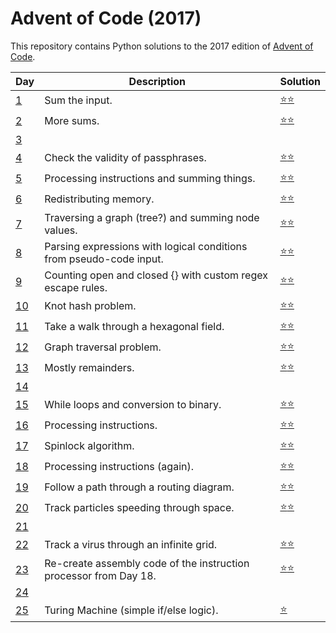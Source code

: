# Advent of Code (2017)
This repository contains Python solutions to the 2017 edition of [Advent of Code](https://adventofcode.com/2017). 

| Day | Description | Solution |
| --- | -------| -----| 
| [1](https://adventofcode.com/2017/day/1)  | Sum the input. | [:star::star:](https://github.com/IAjimi/AdventOfCode2020/blob/master/2017/AOC1.py) | 
| [2](https://adventofcode.com/2017/day/2) | More sums. | [:star::star:](https://github.com/IAjimi/AdventOfCode2020/blob/master/2017/AOC2.py) |
| [3](https://adventofcode.com/2017/day/3) |  |  |
| [4](https://adventofcode.com/2017/day/4) | Check the validity of passphrases. | [:star::star:](https://github.com/IAjimi/AdventOfCode2020/blob/master/2017/AOC4.py) |
| [5](https://adventofcode.com/2017/day/5) | Processing instructions and summing things. | [:star::star:](https://github.com/IAjimi/AdventOfCode2020/blob/master/2017/AOC5.py) |
| [6](https://adventofcode.com/2017/day/6) | Redistributing memory. | [:star::star:](https://github.com/IAjimi/AdventOfCode2020/blob/master/2017/AOC6.py) |
| [7](https://adventofcode.com/2017/day/7) | Traversing a graph (tree?) and summing node values.  | [:star::star:](https://github.com/IAjimi/AdventOfCode2020/blob/master/2017/AOC7.py) |
| [8](https://adventofcode.com/2017/day/8) | Parsing expressions with logical conditions from pseudo-code input.  | [:star::star:](https://github.com/IAjimi/AdventOfCode2020/blob/master/2017/AOC8.py) |
| [9](https://adventofcode.com/2017/day/9) | Counting open and closed {} with custom regex escape rules. | [:star::star:](https://github.com/IAjimi/AdventOfCode2020/blob/master/2017/AOC9.py) |
| [10](https://adventofcode.com/2017/day/10) | Knot hash problem. | [:star::star:](https://github.com/IAjimi/AdventOfCode2020/blob/master/2017/AOC10.py) |
| [11](https://adventofcode.com/2017/day/11) | Take a walk through a hexagonal field.  | [:star::star:](https://github.com/IAjimi/AdventOfCode2020/blob/master/2017/AOC11.py) |
| [12](https://adventofcode.com/2017/day/12) | Graph traversal problem. | [:star::star:](https://github.com/IAjimi/AdventOfCode2020/blob/master/2017/AOC12.py) |
| [13](https://adventofcode.com/2017/day/13) | Mostly remainders. | [:star::star:](https://github.com/IAjimi/AdventOfCode2020/blob/master/2017/AOC13.py) |
| [14](https://adventofcode.com/2017/day/14) |  |  |
| [15](https://adventofcode.com/2017/day/15) | While loops and conversion to binary. | [:star::star:](https://github.com/IAjimi/AdventOfCode2020/blob/master/2017/AOC15.py) |
| [16](https://adventofcode.com/2017/day/16) | Processing instructions. | [:star::star:](https://github.com/IAjimi/AdventOfCode2020/blob/master/2017/AOC16.py) |
| [17](https://adventofcode.com/2017/day/17) | Spinlock algorithm. | [:star::star:](https://github.com/IAjimi/AdventOfCode2020/blob/master/2017/AOC17.py) |
| [18](https://adventofcode.com/2017/day/18) | Processing instructions (again). | [:star::star:](https://github.com/IAjimi/AdventOfCode2020/blob/master/2017/AOC18.py) |
| [19](https://adventofcode.com/2017/day/19) | Follow a path through a routing diagram. | [:star::star:](https://github.com/IAjimi/AdventOfCode2020/blob/master/2017/AOC19.py) |
| [20](https://adventofcode.com/2017/day/20) | Track particles speeding through space. | [:star::star:](https://github.com/IAjimi/AdventOfCode2020/blob/master/2017/AOC20.py) |
| [21](https://adventofcode.com/2017/day/21) | | |
| [22](https://adventofcode.com/2017/day/22) | Track a virus through an infinite grid. | [:star::star:](https://github.com/IAjimi/AdventOfCode2020/blob/master/2017/AOC22.py) |
| [23](https://adventofcode.com/2017/day/23) | Re-create assembly code of the instruction processor from Day 18. | [:star::star:](https://github.com/IAjimi/AdventOfCode2020/blob/master/2017/AOC23.py) |
| [24](https://adventofcode.com/2017/day/24) | | |
| [25](https://adventofcode.com/2017/day/25) | Turing Machine (simple if/else logic). | [:star:](https://github.com/IAjimi/AdventOfCode2020/blob/master/2017/AOC25.py) |